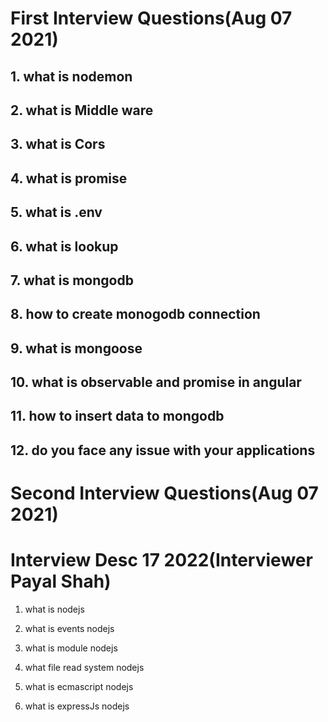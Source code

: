 # First Interview Questions(Aug 07 2021)

## 1. what is nodemon

## 2. what is Middle ware

## 3. what is Cors

## 4. what is promise

## 5. what is .env

## 6. what is lookup

## 7. what is mongodb

## 8. how to create monogodb connection

## 9. what is mongoose

## 10. what is observable and promise in angular

## 11. how to insert data to mongodb

## 12. do you face any issue with your applications


# Second Interview Questions(Aug 07 2021)

# Interview Desc 17 2022(Interviewer Payal Shah)

1. what is nodejs

2. what is events nodejs

3. what is module nodejs

4. what file read system nodejs

5. what is ecmascript nodejs

6. what is expressJs nodejs